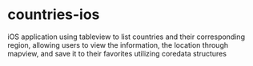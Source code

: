 # countries-ios
iOS application using tableview to list countries and their corresponding region, allowing users to view the information, the location through mapview, and save it to their favorites utilizing coredata structures
